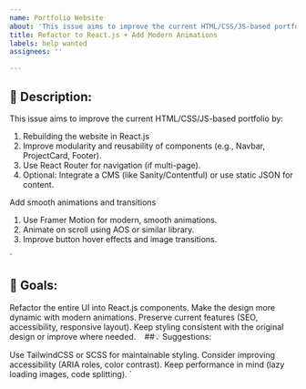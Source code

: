 ```yaml
---
name: Portfolio Website
about: 'This issue aims to improve the current HTML/CSS/JS-based portfolio by:'
title: Refactor to React.js + Add Modern Animations
labels: help wanted
assignees: ''

---
```


## 📝 Description:
This issue aims to improve the current HTML/CSS/JS-based portfolio by:
  1. Rebuilding the website in React.js
  2. Improve modularity and reusability of components (e.g., Navbar, ProjectCard, Footer).
  3. Use React Router for navigation (if multi-page).
  4. Optional: Integrate a CMS (like Sanity/Contentful) or use static JSON for content.

Add smooth animations and transitions
  1. Use Framer Motion for modern, smooth animations.
  2. Animate on scroll using AOS or similar library.
  3. Improve button hover effects and image transitions.

`
## 🎯 Goals:

Refactor the entire UI into React.js components.
Make the design more dynamic with modern animations.
Preserve current features (SEO, accessibility, responsive layout).
Keep styling consistent with the original design or improve where needed.
`
`
##💡 Suggestions:

Use TailwindCSS or SCSS for maintainable styling.
Consider improving accessibility (ARIA roles, color contrast).
Keep performance in mind (lazy loading images, code splitting).
`

